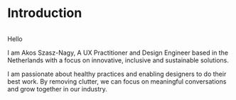 <h1 class="sr-only"> Introduction </h1>

<img class="avatar" src="/assets/img/akos-2024.jpg" alt="" />

<div class="introduction">

<bb-tags>

Hello

</bb-tags>

<bb-intro>

<p>
I am Akos Szasz-Nagy, A UX Practitioner and Design Engineer based in the Netherlands with a focus on innovative, inclusive and sustainable solutions.
</p>

</bb-intro>

</div>

I am passionate about healthy practices and enabling designers to do their best work. By removing clutter, we can focus on meaningful conversations and grow together in our industry.